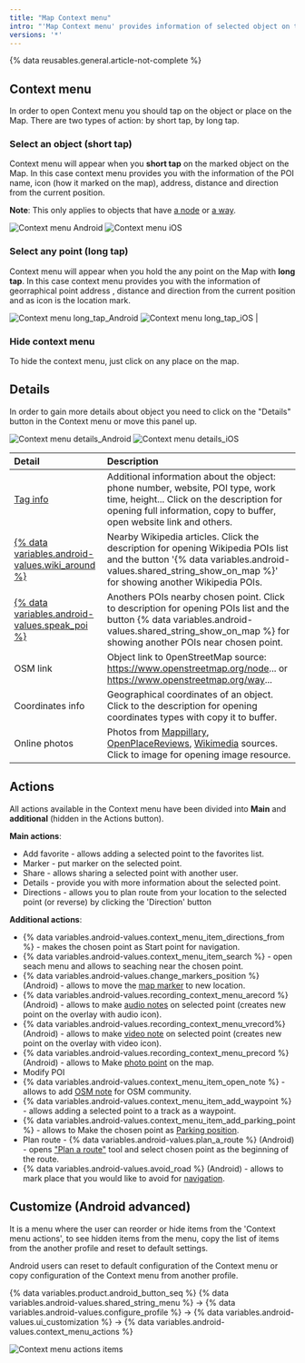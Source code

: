 ```yaml
---
title: "Map Context menu"
intro: "'Map Context menu' provides information of selected object on the map and allows to share, to edit, to move or to navigate to this place."
versions: '*'
---
```

{% data reusables.general.article-not-complete %}

## Context menu 
In order to open Context menu you should tap on the object or place on the Map. There are two types of action: by short tap, by long tap.

### Select an object (short tap)
Context menu will appear when you **short tap** on the marked object on the Map. In this case context menu provides you with the information of the POI name, icon (how it marked on the map),  address, distance and direction from the current position.

**Note**: This only applies to objects that have [a node](https://wiki.openstreetmap.org/wiki/Node) or [a way](https://wiki.openstreetmap.org/wiki/Way).

![Context menu Android](/assets/images/map/map_context_menu_short_tap_android.png)  ![Context menu iOS](/assets/images/map/map_context_menu_short_tap_ios.png) 

### Select any point (long tap)
Context menu will appear  when you hold  the any point on the Map with **long tap**. In this case context menu provides you with the information of georraphical point address , distance and direction from the current position and as icon is the location mark. 

![Context menu long_tap_Android](/assets/images/map/map_context_menu_long_tap_android.png) ![Context menu long_tap_iOS](/assets/images/map/map_context_menu_long_tap_ios.png)  |

### Hide context menu

To hide the context menu, just click on any place on the map.

## Details
In order to gain more details about object you need to click on the "Details" button in the Context menu or move this panel up. 

![Context menu details_Android](/assets/images/map/map_context_menu_details_android.png) 
![Context menu details_iOS](/assets/images/map/map_context_menu_details_ios.png)

|**Detail** | **Description** |
|:---------------|:---------------|
|[Tag info](https://taginfo.openstreetmap.org/)| Additional information about the object: phone number, website, POI type, work time, height... Click on the description for opening full information, copy to buffer, open website link and others. |
|[{% data variables.android-values.wiki_around %}](/osmand/plugins/wikipedia)| Nearby Wikipedia articles. Click the description for opening Wikipedia POIs list and the button '{% data variables.android-values.shared_string_show_on_map %}' for showing another Wikipedia POIs.|
|[{% data variables.android-values.speak_poi %}](https://wiki.openstreetmap.org/wiki/Points_of_interest)| Anothers POIs nearby chosen point. Click to description for opening POIs list and the button {% data variables.android-values.shared_string_show_on_map %} for showing another POIs near chosen point. |
|OSM link| Object link to 0penStreetMap source: https://www.openstreetmap.org/node... or https://www.openstreetmap.org/way... |
|Coordinates info| Geographical coordinates of an object. Click to the description for opening coordinates types with copy it to buffer.|
|Online photos| Photos from [Mappillary](/osmand/plugins/mapillary), [OpenPlaceReviews](/osmand/plugins/openplacereviews), [Wikimedia](https://www.wikimedia.org/) sources. Click to image for opening image resource. |

## Actions
All actions available in the Context menu have been divided into **Main** and **additional** (hidden in the Actions button).

**Main actions**:
- Add favorite - allows adding a selected point to the favorites list.
- Marker - put marker on the selected point.
- Share - allows sharing a selected point with another user.
- Details - provide you with more information about the selected point.
- Directions - allows you to plan route from your location to the selected point (or reverse) by clicking the 'Direction' button

**Additional actions**:
- {% data variables.android-values.context_menu_item_directions_from %} - makes the chosen point as Start point for navigation.
- {% data variables.android-values.context_menu_item_search %} - open seach menu and allows to seaching near the chosen point.
- {% data variables.android-values.change_markers_position %} (Android) - allows to move the [map marker](/osmand/personal/markers) to new location.
- {% data variables.android-values.recording_context_menu_arecord %} (Android) - allows to make [audio notes](/osmand/map/point-layers-on-map#audio--video-notes-on-the-map) on selected point (creates new point on the overlay with audio icon).
- {% data variables.android-values.recording_context_menu_vrecord%} (Android) - allows to make [video note](/osmand/map/point-layers-on-map#audio--video-notes-on-the-map) on selected point (creates new point on the overlay with video icon).
- {% data variables.android-values.recording_context_menu_precord %} (Android) - allows to Make [photo point](/osmand/map/point-layers-on-map#audio--video-notes-on-the-map) on the map.
- Modify POI
- {% data variables.android-values.context_menu_item_open_note %} - allows to add [OSM note](/osmand/plugins/osm-editing) for OSM community.
- {% data variables.android-values.context_menu_item_add_waypoint %} - allows adding a selected point to a track as a waypoint.
- {% data variables.android-values.context_menu_item_add_parking_point %} - allows to Make the chosen point as [Parking position](/osmand/plugins/parking).
- Plan route - {% data variables.android-values.plan_a_route %} (Android) - opens ["Plan a route"](/osmand/plan-route/create-route) tool and select chosen point as the beginning of the route.
- {% data variables.android-values.avoid_road %} (Android) - allows to mark place that you would like to avoid for [navigation](/osmand/navigation/route-navigation).

<!-- ### Directions
You can easily get a route from your location to the selected point (or reverse) by clicking the 'Direction' button in the context menu. 


### Share
You can share a selected point or object with another user by simply tap on the share icon in the Context menu.
### Search

### * Create POI


In the table below there are all "Actions" of "Map Context menu" for chosen point on the map. 

|Detail | Description |
|:---------------|:---------------|
|{% data variables.android-values.favourites_context_menu_add %}| [Opening {% data variables.android-values.favourites_context_menu_add %} menu and creating new favorite](/osmand/personal/favourites).  |
|{% data variables.android-values.shared_string_share %}| Opening {% data variables.android-values.share_menu_location %} menu. For iOS: you can send URL of the point location to your contacts. For Android: sendig URL of the point location to your contacts, coping URL of the point location in buffer, {% data variables.android-values.copy_address %}, {% data variables.android-values.copy_poi_name %}, {% data variables.android-values.copy_coordinates %}, opening point in others applications, making {% data variables.android-values.shared_string_qr_code %}. |
|{% data variables.android-values.shared_string_marker %}| Activating [Map marker](/osmand/personal/markers) in chosen point. |
|{% data variables.android-values.shared_string_actions %}| Opening hidden buttons of actions menu. |
|{% data variables.android-values.context_menu_item_directions_from %}| Making the chosen point like Start point for navigation. |
|{% data variables.android-values.context_menu_item_search %}| Opening seach menu and start seaching near the chosen point.|
|{% data variables.android-values.context_menu_item_add_parking_point %}| Making the chosen point like [Parking position](/osmand/plugins/parking). |
|{% data variables.android-values.context_menu_item_add_waypoint %}| Opening tracks list for making the point like a waypoint for the chosen track.|
|{% data variables.android-values.context_menu_item_create_poi %}| [Adding POI in chosen place on OpenStreetMap](/osmand/plugins/osm-editing).|
|{% data variables.android-values.context_menu_item_open_note %}| [Editing POI of OpenStreetMap data](/osmand/plugins/osm-editing).|
|{% data variables.android-values.shared_string_download_map %}| [Downloading tiles of a raster map for offline using](/osmand/map/raster-maps#download--update-tiles).|
|{% data variables.android-values.update_tile %}| [Updating tiles of a raster map ](/osmand/map/raster-maps#download--update-tiles).|
|{% data variables.android-values.change_markers_position %} (Android)| [Moving the map marker to new location](/osmand/personal/markers).|
|{% data variables.android-values.recording_context_menu_arecord %} (Android)| [Making audio point on the map](/osmand/map/point-layers-on-map#audio--video-notes-on-the-map).|
|{% data variables.android-values.recording_context_menu_vrecord%} (Android)| [Making video point on the map](/osmand/map/point-layers-on-map#audio--video-notes-on-the-map).|
|{% data variables.android-values.recording_context_menu_precord %} (Android)| [Making photo point on the map](/osmand/map/point-layers-on-map#audio--video-notes-on-the-map).|
|{% data variables.android-values.plan_a_route %} (Android)| [Opening "Plan a route" tool with chosen first point](/osmand/plan-route/create-route).|
|{% data variables.android-values.avoid_road %} (Android)| [Adding avoid point for navigation](/osmand/navigation/route-navigation).|-->


## Customize (Android advanced)

It is a menu where the user can reorder or hide items from the 'Context menu actions', to see hidden items from the menu, copy the list of items from the another profile and reset to default settings. 

Android users can reset to default configuration of the Context menu or copy configuration of the Context menu from another profile.

{% data variables.product.android_button_seq %} {% data variables.android-values.shared_string_menu %} → {% data variables.android-values.configure_profile %} → {% data variables.android-values.ui_customization %} → {% data variables.android-values.context_menu_actions %}

![Context menu actions items ](/assets/images/map/customize_actions_menu.png)

 
